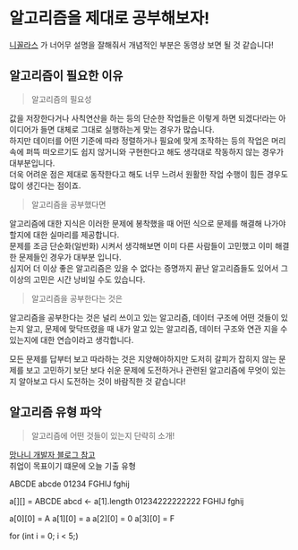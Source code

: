 # 알고리즘을 제대로 공부해보자!

[니꼴라스](https://youtube.com/playlist?list=PL7jH19IHhOLMdHvl3KBfFI70r9P0lkJwL)
가 너어무 설명을 잘해줘서 개념적인 부분은 동영상 보면 될 것 같습니다!

## 알고리즘이 필요한 이유

> 알고리즘의 필요성

값을 저장한다거나 사칙연산을 하는 등의 단순한 작업들은 이렇게 하면 되겠다!라는 아이디어가 들면 대체로 그대로 실행하는게 맞는 경우가 많습니다.  
하지만 데이터를 어떤 기준에 따라 정렬하거나 필요에 맞게 조작하는 등의 작업은 머리 속에 퍼뜩 떠오르기도 쉽지 않거니와 구현한다고 해도 생각대로 작동하지 않는 경우가 대부분입니다.  
더욱 어려운 점은 제대로 동작한다고 해도 너무 느려서 원활한 작업 수행이 힘든 경우도 많이 생긴다는 점이죠.

> 알고리즘을 공부했다면

알고리즘에 대한 지식은 이러한 문제에 봉착했을 때 어떤 식으로 문제를 해결해 나가야할지에 대한 실마리를 제공합니다.  
문제를 조금 단순화(일반화) 시켜서 생각해보면 이미 다른 사람들이 고민했고 이미 해결한 문제들인 경우가 대부분 입니다.  
심지어 더 이상 좋은 알고리즘은 있을 수 없다는 증명까지 끝난 알고리즘들도 있어서 그 이상의 고민은 시간 낭비일 수도 있습니다.

 > 알고리즘을 공부한다는 것은

알고리즘을 공부한다는 것은 널리 쓰이고 있는 알고리즘, 데이터 구조에 어떤 것들이 있는지 알고, 문제에 맞닥뜨렸을 때 내가 알고 있는 알고리즘, 데이터 구조와 연관 지을 수 있는지에 대한 연습이라고 생각합니다.

모든 문제를 답부터 보고 따라하는 것은 지양해야하지만 도저히 갈피가 잡히지 않는 문제를 보고 고민하기 보단 보다 쉬운 문제에 도전하거나 관련된 알고리즘에 무엇이 있는지 알아보고 다시 도전하는 것이 바람직한 것 같습니다!

## 알고리즘 유형 파악

> 알고리즘에 어떤 것들이 있는지 단략히 소개!

[망나니 개발자 블로그 참고](https://mangkyu.tistory.com/181)  
취업이 목표이기 떄문에 오늘 기출 유형

ABCDE
abcde
01234
FGHIJ
fghij

a[][] = ABCDE
        abcd   <- a[1].length
        01234222222222
        FGHIJ
        fghij

a[0][0] = A
a[1][0] = a
a[2][0] = 0
a[3][0] = F

for (int i = 0; i < 5;)